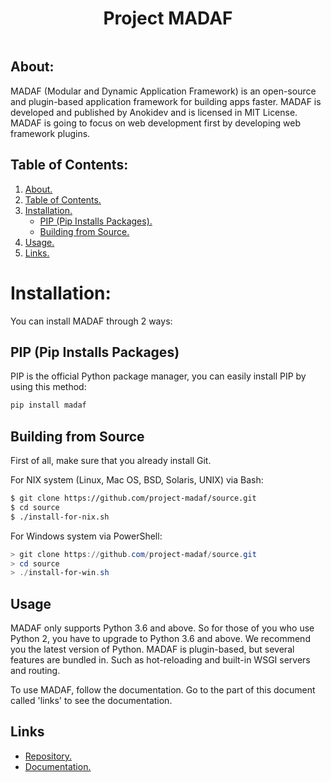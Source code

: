 <div align="center" style="display : flex; justify-content : center;">
  <h1>Project MADAF</h1>
</div>

## About: <a id="about"></a>

MADAF (Modular and Dynamic Application Framework) is an open-source and plugin-based application framework for building apps faster. MADAF is developed and published by Anokidev and is licensed in MIT License. MADAF is going to focus on web development first by developing web framework plugins.

## Table of Contents: <a id="contents"></a>

1. [About.](#about)
2. [Table of Contents.](#contents)
3. [Installation.](#installation)
   - [PIP (Pip Installs Packages).](#pip)
   - [Building from Source.](#source)
4. [Usage.](#usage)
5. [Links.](#links)

# Installation: <a id="installation"></a>

You can install MADAF through 2 ways:

## PIP (Pip Installs Packages) <a id="pip"></a>

PIP is the official Python package manager, you can easily install PIP by using this method:

```bash
pip install madaf
```

## Building from Source <a id="source"></a>

First of all, make sure that you already install Git.

For NIX system (Linux, Mac OS, BSD, Solaris, UNIX) via Bash:

```bash
$ git clone https://github.com/project-madaf/source.git
$ cd source
$ ./install-for-nix.sh
```

For Windows system via PowerShell:

```powershell
> git clone https://github.com/project-madaf/source.git
> cd source
> ./install-for-win.sh
```

## Usage <a id="usage"></a>

MADAF only supports Python 3.6 and above. So for those of you who use Python 2, you have to upgrade to Python 3.6 and above. We recommend you the latest version of Python. MADAF is plugin-based, but several features are bundled in. Such as hot-reloading and built-in WSGI servers and routing.

To use MADAF, follow the documentation. Go to the part of this document called 'links' to see the documentation.

## Links <a id="links"></a>

- [Repository.](https://github.com/project-madaf/)
- [Documentation.](https://madaf.readthedocs.io)
